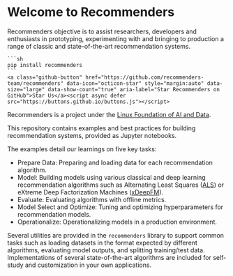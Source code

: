 # Welcome to Recommenders

Recommenders objective is to assist researchers, developers and enthusiasts in prototyping, experimenting with and bringing to production a range of classic and state-of-the-art recommendation systems.

````{margin}
```sh
pip install recommenders
```
<a class="github-button" href="https://github.com/recommenders-team/recommenders" data-icon="octicon-star" style="margin:auto" data-size="large" data-show-count="true" aria-label="Star Recommenders on GitHub">Star Us</a><script async defer src="https://buttons.github.io/buttons.js"></script>
````

Recommenders is a project under the [Linux Foundation of AI and Data](https://lfaidata.foundation/projects/). 

This repository contains examples and best practices for building recommendation systems, provided as Jupyter notebooks.

The examples detail our learnings on five key tasks:

- Prepare Data: Preparing and loading data for each recommendation algorithm.
- Model: Building models using various classical and deep learning recommendation algorithms such as Alternating Least Squares ([ALS](https://spark.apache.org/docs/latest/api/python/_modules/pyspark/ml/recommendation.html#ALS)) or eXtreme Deep Factorization Machines ([xDeepFM](https://arxiv.org/abs/1803.05170)).
- Evaluate: Evaluating algorithms with offline metrics.
- Model Select and Optimize: Tuning and optimizing hyperparameters for recommendation models.
- Operationalize: Operationalizing models in a production environment.

Several utilities are provided in the `recommenders` library to support common tasks such as loading datasets in the format expected by different algorithms, evaluating model outputs, and splitting training/test data. Implementations of several state-of-the-art algorithms are included for self-study and customization in your own applications.


<!-- ```{tableofcontents}
``` -->


